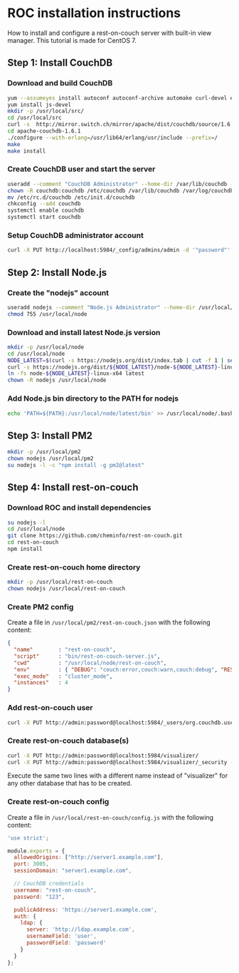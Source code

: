 # ROC installation instructions

How to install and configure a rest-on-couch server with built-in view manager.
This tutorial is made for CentOS 7.

## Step 1: Install CouchDB

### Download and build CouchDB

```bash
yum --assumeyes install autoconf autoconf-archive automake curl-devel erlang erlang-asn1 erlang-erts erlang-eunit erlang-os_mon erlang-xmerl gcc-c++ help2man libicu-devel libtool perl-Test-Harness
yum install js-devel
mkdir -p /usr/local/src/
cd /usr/local/src
curl -s  http://mirror.switch.ch/mirror/apache/dist/couchdb/source/1.6.1/apache-couchdb-1.6.1.tar.gz | tar -zx
cd apache-couchdb-1.6.1
./configure --with-erlang=/usr/lib64/erlang/usr/include --prefix=/
make
make install
```

### Create CouchDB user and start the server

```bash
useradd --comment "CouchDB Administrator" --home-dir /var/lib/couchdb --user-group --system --shell /bin/bash couchdb
chown -R couchdb:couchdb /etc/couchdb /var/lib/couchdb /var/log/couchdb /var/run/couchdb
mv /etc/rc.d/couchdb /etc/init.d/couchdb
chkconfig --add couchdb
systemctl enable couchdb
systemctl start couchdb
```

### Setup CouchDB administrator account

```bash
curl -X PUT http://localhost:5984/_config/admins/admin -d '"password"'
```

## Step 2: Install Node.js

### Create the "nodejs" account

```bash
useradd nodejs --comment "Node.js Administrator" --home-dir /usr/local/node --user-group
chmod 755 /usr/local/node
```

### Download and install latest Node.js version

```bash
mkdir -p /usr/local/node
cd /usr/local/node
NODE_LATEST=$(curl -s https://nodejs.org/dist/index.tab | cut -f 1 | sed -n 2p)
curl -s https://nodejs.org/dist/${NODE_LATEST}/node-${NODE_LATEST}-linux-x64.tar.xz | tar --xz --extract
ln -fs node-${NODE_LATEST}-linux-x64 latest
chown -R nodejs /usr/local/node
```

### Add Node.js bin directory to the PATH for nodejs

```bash
echo 'PATH=${PATH}:/usr/local/node/latest/bin' >> /usr/local/node/.bashrc
```

## Step 3: Install PM2

```bash
mkdir -p /usr/local/pm2
chown nodejs /usr/local/pm2
su nodejs -l -c "npm install -g pm2@latest"
```

## Step 4: Install rest-on-couch

### Download ROC and install dependencies

```bash
su nodejs -l
cd /usr/local/node
git clone https://github.com/cheminfo/rest-on-couch.git
cd rest-on-couch
npm install
```

### Create rest-on-couch home directory

```bash
mkdir -p /usr/local/rest-on-couch
chown nodejs /usr/local/rest-on-couch
```

### Create PM2 config

Create a file in `/usr/local/pm2/rest-on-couch.json` with the following content:

```json
{
  "name"        : "rest-on-couch",
  "script"      : "bin/rest-on-couch-server.js",
  "cwd"         : "/usr/local/node/rest-on-couch",
  "env"         : { "DEBUG": "couch:error,couch:warn,couch:debug", "REST_ON_COUCH_HOME_DIR": "/usr/local/rest-on-couch" },
  "exec_mode"   : "cluster_mode",
  "instances"   : 4 
}
```

### Add rest-on-couch user

```bash
curl -X PUT http://admin:password@localhost:5984/_users/org.couchdb.user:rest-on-couch  -d '{"password": "123", "type": "user", "name": "rest-on-couch", "roles":[]}'
```

### Create rest-on-couch database(s)

```bash
curl -X PUT http://admin:password@localhost:5984/visualizer/
curl -X PUT http://admin:password@localhost:5984/visualizer/_security -d '{"admins":{"names":["rest-on-couch"],"roles":[]},"members":{"names":["rest-on-couch"],"roles":[]}}'
```

Execute the same two lines with a different name instead of "visualizer" for any other database that has to be created.

### Create rest-on-couch config

Create a file in `/usr/local/rest-on-couch/config.js` with the following content:

```js
'use strict';

module.exports = {
  allowedOrigins: ["http://server1.example.com"],
  port: 3005,
  sessionDomain: "server1.example.com",

  // CouchDB credentials
  username: "rest-on-couch",
  password: "123",

  publicAddress: 'https://server1.example.com',  
  auth: {
    ldap: {
      server: 'http://ldap.example.com',
      usernameField: 'user',
      passwordField: 'password'
    }
  }
};
```
